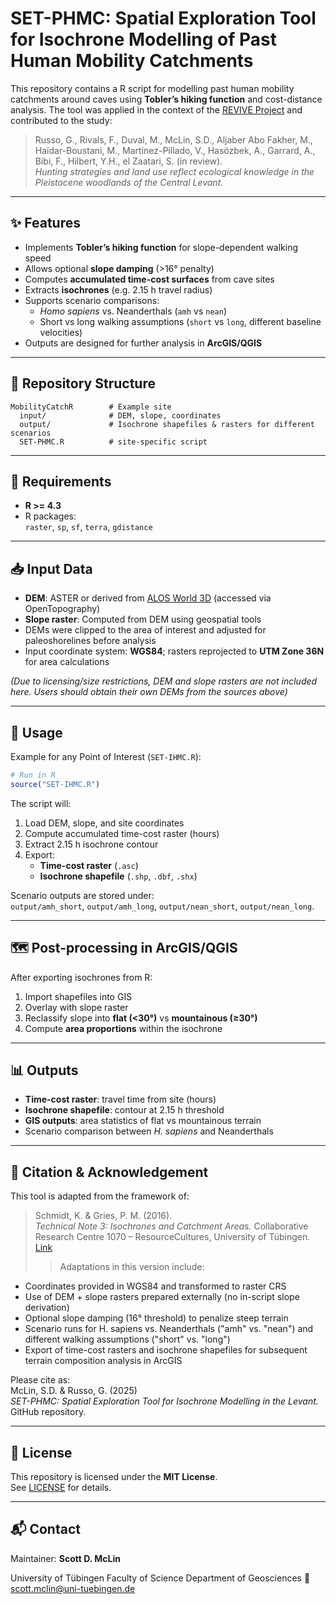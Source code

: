 # SET-PHMC: **S**patial **E**xploration **T**ool for Isochrone Modelling of **P**ast **H**uman **M**obility **C**atchments

This repository contains a R script for modelling past human mobility catchments around caves using **Tobler’s hiking function** and cost-distance analysis. The tool was applied in the context of the [REVIVE Project](https://uni-tuebingen.de/fakultaeten/mathematisch-naturwissenschaftliche-fakultaet/fachbereiche/geowissenschaften/arbeitsgruppen/urgeschichte-naturwissenschaftliche-archaeologie/ina/palaeoanthropologie/research/revive/) and contributed to the study:

> Russo, G., Rivals, F., Duval, M., McLin, S.D., Aljaber Abo Fakher, M., Haïdar-Boustani, M., Martinez-Pillado, V., Hasözbek, A., Garrard, A., Bibi, F., Hilbert, Y.H., el Zaatari, S. (in review).  
> *Hunting strategies and land use reflect ecological knowledge in the Pleistocene woodlands of the Central Levant.*

---

## ✨ Features

- Implements **Tobler’s hiking function** for slope-dependent walking speed 
- Allows optional **slope damping** (>16° penalty)  
- Computes **accumulated time-cost surfaces** from cave sites 
- Extracts **isochrones** (e.g. 2.15 h travel radius)
- Supports scenario comparisons:  
  - *Homo sapiens* vs. Neanderthals (`amh` vs `nean`) 
  - Short vs long walking assumptions (`short` vs `long`, different baseline velocities)  
- Outputs are designed for further analysis in **ArcGIS/QGIS** 

---

## 📂 Repository Structure

```
MobilityCatchR        # Example site
  input/              # DEM, slope, coordinates
  output/             # Isochrone shapefiles & rasters for different scenarios
  SET-PHMC.R          # site-specific script
```

---

## 🔧 Requirements

- **R >= 4.3**
- R packages:  
  `raster`, `sp`, `sf`, `terra`, `gdistance`

---

## 📥 Input Data

- **DEM**: ASTER or derived from [ALOS World 3D](https://portal.opentopography.org/raster?opentopoID=OTALOS.112016.4326.2) (accessed via OpenTopography)  
- **Slope raster**: Computed from DEM using geospatial tools 
- DEMs were clipped to the area of interest and adjusted for paleoshorelines before analysis
- Input coordinate system: **WGS84**; rasters reprojected to **UTM Zone 36N** for area calculations  

*(Due to licensing/size restrictions, DEM and slope rasters are not included here. Users should obtain their own DEMs from the sources above)*

---

## 🚀 Usage

Example for any Point of Interest (`SET-IHMC.R`):

```r
# Run in R
source("SET-IHMC.R")
```

The script will:
1. Load DEM, slope, and site coordinates  
2. Compute accumulated time-cost raster (hours)  
3. Extract 2.15 h isochrone contour 
4. Export:  
   - **Time-cost raster** (`.asc`)  
   - **Isochrone shapefile** (`.shp`, `.dbf`, `.shx`)  

Scenario outputs are stored under:  
`output/amh_short`, `output/amh_long`, `output/nean_short`, `output/nean_long`.

---

## 🗺️ Post-processing in ArcGIS/QGIS

After exporting isochrones from R:
1. Import shapefiles into GIS  
2. Overlay with slope raster  
3. Reclassify slope into **flat (<30°)** vs **mountainous (≥30°)**  
4. Compute **area proportions** within the isochrone

---

## 📊 Outputs

- **Time-cost raster**: travel time from site (hours)  
- **Isochrone shapefile**: contour at 2.15 h threshold  
- **GIS outputs**: area statistics of flat vs mountainous terrain  
- Scenario comparison between *H. sapiens* and Neanderthals  

---

## 📖 Citation & Acknowledgement

This tool is adapted from the framework of:

> Schmidt, K. & Gries, P. M. (2016).  
> *Technical Note 3: Isochrones and Catchment Areas.* Collaborative Research Centre 1070 – ResourceCultures, University of Tübingen.  
> [Link](https://uni-tuebingen.de/en/research/core-research/collaborative-research-centers/sfb-1070/archive/second-funding-phase/organisation/service-project-s/technical-notes/technical-note-3/)
>  
>    > Adaptations in this version include:
  
 - Coordinates provided in WGS84 and transformed to raster CRS
 - Use of DEM + slope rasters prepared externally (no in-script slope derivation)
 - Optional slope damping (16° threshold) to penalize steep terrain
 - Scenario runs for H. sapiens vs. Neanderthals ("amh" vs. "nean") and different walking assumptions ("short" vs. "long")
 - Export of time-cost rasters and isochrone shapefiles for subsequent terrain composition analysis in ArcGIS

Please cite as:  
McLin, S.D. & Russo, G. (2025)  
*SET-PHMC: Spatial Exploration Tool for Isochrone Modelling in the Levant.* GitHub repository.  

---

## 📜 License

This repository is licensed under the **MIT License**.  
See [LICENSE](LICENSE) for details.  

---

## 📬 Contact

Maintainer: **Scott D. McLin**

University of Tübingen
Faculty of Science
Department of Geosciences
📧 scott.mclin@uni-tuebingen.de  
